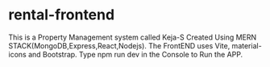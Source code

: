 # rental-frontend
This is a Property Management  system called Keja-S
Created Using MERN STACK(MongoDB,Express,React,Nodejs).
The FrontEND uses Vite, material-icons and Bootstrap.
Type npm run dev in the Console to Run the APP.
